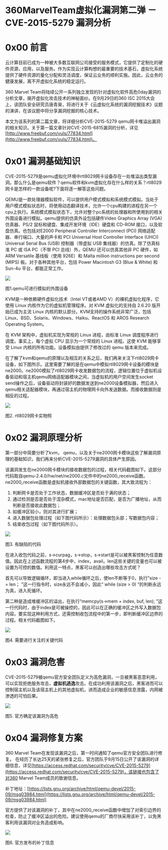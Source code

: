 # 360MarvelTeam虚拟化漏洞第二弹 － CVE-2015-5279 漏洞分析

0x00 前言
=====

云计算目前已成为一种被大多数互联网公司接受的服务模式，它提供了定制化的硬件资源，应用，以及服务。作为实现云计算构想的最重要的技术基石，虚拟化系统提供了硬件资源的量化分配和灵活调度，保证云业务的顺利实施。因此，云业务的健康发展，离不开虚拟化系统的稳定运行。

360 Marvel Team将陆续公开一系列独立发现的针对虚拟化软件高危0day漏洞的分析文章，揭开虚拟化攻击技术的神秘面纱。在9月29日的360 ISC 2015大会上，该团队安全研究员唐青昊，将进行关于《云虚拟化系统的漏洞挖掘技术》议题的演讲，在该议题中将分享漏洞挖掘的核心技术。

本文为该系列的第二篇文章，将详细分析CVE-2015-5279 qemu网卡堆溢出漏洞的相关知识。关于第一篇文章针对CVE-2015-6815漏洞的分析，详见[http://www.freebuf.com/vuls/77834.html](http://www.freebuf.com/vuls/77834.html)。

0x01 漏洞基础知识
=====

CVE-2015-5279是qemu虚拟化环境中rtl8029网卡设备存在一处堆溢出类型漏洞。那么什么是qemu软件？qemu软件和kvm虚拟化存在什么样的关系？rtl8029网卡是怎样的一款设备呢?下面将逐一解答这些问题。

QEMU是一款处理器模拟软件，可以提供用户模式模拟和系统模式模拟。当处于用户模式模拟状态时，将使用动态翻译技术，允许一个cpu构建的进程在另一个cpu上执行。系统模式模拟状态下，允许对整个pc系统的处理器和所使用到的相关外围设备进行模拟。qemu提供的仿真外设包括硬件Video Graphics Array (VGA) 仿真器、PS/2 鼠标和键盘、集成开发环境（IDE）硬盘和 CD-ROM 接口，以及软盘仿真。也包括对E2000 Peripheral Controller Interconnect (PCI) 网络适配器、串行端口、大量的声卡和 PCI Universal Host Controller Interface (UHCI) Universal Serial Bus (USB) 控制器（带虚拟 USB 集线器）的仿真。除了仿真标准 PC 或 ISA PC（不带 PCI 总线）外，QEMU 还可以仿真其他非 PC 硬件，如 ARM Versatile 基线板（使用 926E）和 Malta million instructions per second (MIPS) 板。对于各种其他平台，包括 Power Macintosh G3 (Blue & White) 和 Sun-4u 平台，都能正常工作。

![](http://drops.javaweb.org/uploads/images/63f4d9d41a7725b6f05d27b361bcb5bdd2878f84.jpg)

图1.qemu可进行模拟的外围设备

KVM是一种依赖硬件虚拟化技术（Intel VT或者AMD V）的裸机虚拟化程序，它使用 Linux 内核作为它的虚拟机管理程序。对 KVM 虚拟化的支持自 2.6.20 版开始已成为主流 Linux 内核的默认部分。KVM支持的操作系统非常广泛，包括Linux、BSD、Solaris、Windows、Haiku、ReactOS 和 AROS Research Operating System。

在 KVM 架构中，虚拟机实现为常规的 Linux 进程，由标准 Linux 调度程序进行调度。事实上，每个虚拟 CPU 显示为一个常规的 Linux 进程。这使 KVM 能够享受 Linux 内核的所有功能。设备模拟由提供了修改过的 qemu 版本来完成。

在了解了kvm和qemu的原理以及相互的关系之后，我们再来关注下rtl8029网卡设备，如下图所示。这里需要了解的是在qemu中模拟rtl8029网卡设备的模块是ne2000。ne2000模拟了rtl8029网卡收发数据包的流程，逻辑位置位于虚拟机设备驱动和宿主机qemu网络适配器模块之间，当虚拟机的用户空间发生socket send操作之后，设备驱动将封装好的数据发送到ne2000设备模拟器，然后进入qemu相关适配器模块，再通过宿主机的物理网卡向外发送数据。而接收数据则是相反的过程。

![](http://drops.javaweb.org/uploads/images/2a790713e75305be15e1942eea5f1f02da462fd4.jpg)

图2. rtl8029网卡实物照

0x02 漏洞原理分析
=====

第一部分中简要分析了kvm， qemu，以及关于ne2000网卡模块这些了解漏洞原理的基础知识，我们再来分析CVE-2015-5279漏洞的具体产生原因。

该漏洞发生在ne2000网卡模块的接收数据包的过程，相关代码截图如下。这部分代码取自qemu-2.4.0/hw/net/ne2000.c文件中的ne2000_receive函数。ne2000_receive函数是虚拟机接收外部数据包的关键函数，其大致流程为：

1.  判断网卡是否处于工作状态，数据缓冲区是否处于满的状态；
2.  通过检测是否是否处于混杂模式，mac地址是否匹配，是否为广播地址，从而判断是否接收此数据包；
3.  如缓冲区较小，则对其进行扩展；
4.  进入数据包处理过程（如下图代码所示）：处理数据包头部；写数据包内容；
5.  结束收包过程（如下图代码所示）。

![](http://drops.javaweb.org/uploads/images/aa895a8af1ef490165f110b9d101020190a4ff81.jpg)

图3. 有缺陷的代码

在进入收包代码之前，s->curpag，s->stop，s->start是可以被黑客控制为任意数值。因此在上述函数流程的第4步中，index，avail，len这些关键的变量也可以被设置为可控的数值。利用这一特点，黑客可以创造出哪些攻击方式呢？

首先可以导致逻辑循环，即当进入while循环之后，使len不断等于0，执行”size -= len； ”这一行指令时，size永远不会减小，因此“ while (size > 0) ”的判断永远为真，进入死循环。

第二种是造成堆缓冲区的溢出，在执行“memcpy(s->mem + index, buf, len); ”这一行代码时，由于index是可被操控的，因此可以在正确的缓冲区之外写入数据包内容。要实现这种利用方式，还需控制收包流程中的第一步，即判断缓冲区边界的过程。相关代码截图如下。

![](http://drops.javaweb.org/uploads/images/43b555510400b8a61dd25c2189135668486d5da2.jpg)

图4. 需要进行关注的关键代码

0x03 漏洞危害
=====

CVE-2015-5279被qemu官方安全团队定义为高危漏洞，一旦被黑客恶意利用，可以实现拒绝服务攻击，**虚拟机逃逸**攻击。在成功利用该漏洞之后，黑客进而可以控制宿主机以及该宿主机上的其他虚拟机，进而造成企业的敏感信息泄露，内网被渗透的可怕后果。

![](http://drops.javaweb.org/uploads/images/9553591054978f24f34af2892d92d34614e53a70.jpg)

图5. 官方确定该漏洞为高危

0x04 漏洞修复方案
=====

360 Marvel Team在发现该漏洞之后，第一时间通知了qemu官方安全团队进行修复。 在经历了长达25天的紧张修复之后，官方团队于9月15日公开了该漏洞的详细信息，详见[https://access.redhat.com/security/cve/CVE-2015-5279](https://access.redhat.com/security/cve/CVE-2015-5279)，该链接也包含了对360 Marvel Team成员的致谢信息。

补丁地址：[https://lists.gnu.org/archive/html/qemu-devel/2015-09/msg03984.html](https://lists.gnu.org/archive/html/qemu-devel/2015-09/msg03984.html)

官方提供了对该漏洞的补丁，其中在ne2000_receive函数中增加了对索引边界的检查，防止了缓冲区溢出的危险。建议使用qemu的厂商尽快采用该补丁，以免黑客利用该漏洞对业务造成影响。

![](http://drops.javaweb.org/uploads/images/1b3210e388d6ab54d59a5c227772871d2889af89.jpg)

图6. 官方发布的补丁信息